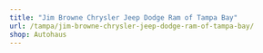 ```yaml
---
title: "Jim Browne Chrysler Jeep Dodge Ram of Tampa Bay"
url: /tampa/jim-browne-chrysler-jeep-dodge-ram-of-tampa-bay/
shop: Autohaus
---
```

